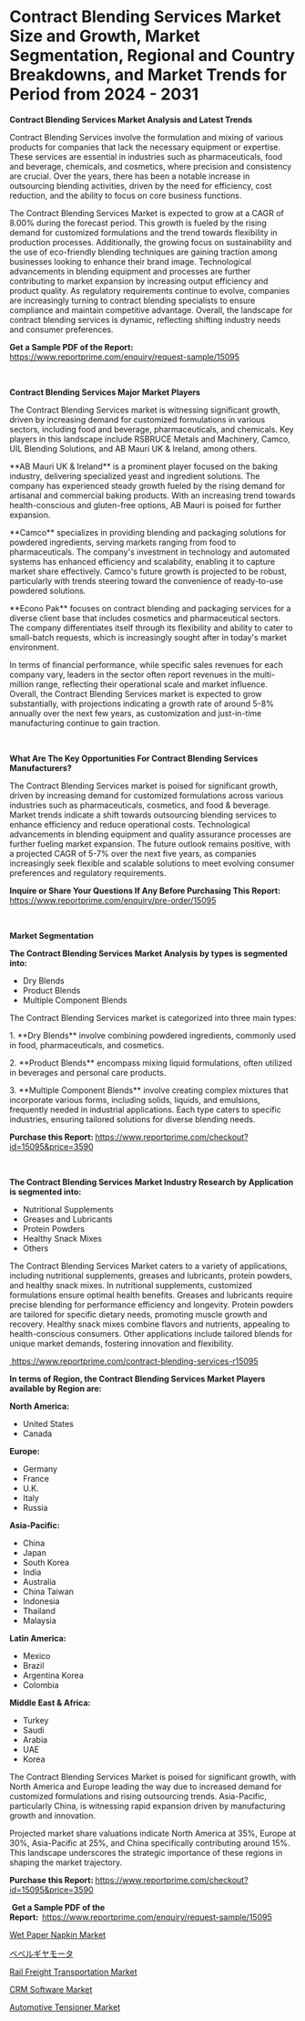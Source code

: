 <p><h1>Contract Blending Services Market Size and Growth, Market Segmentation, Regional and Country Breakdowns, and Market Trends for Period from 2024 -  2031</h1></p><p><strong>Contract Blending Services Market Analysis and Latest Trends</strong></p>
<p><p>Contract Blending Services involve the formulation and mixing of various products for companies that lack the necessary equipment or expertise. These services are essential in industries such as pharmaceuticals, food and beverage, chemicals, and cosmetics, where precision and consistency are crucial. Over the years, there has been a notable increase in outsourcing blending activities, driven by the need for efficiency, cost reduction, and the ability to focus on core business functions.</p><p>The Contract Blending Services Market is expected to grow at a CAGR of 8.00% during the forecast period. This growth is fueled by the rising demand for customized formulations and the trend towards flexibility in production processes. Additionally, the growing focus on sustainability and the use of eco-friendly blending techniques are gaining traction among businesses looking to enhance their brand image. Technological advancements in blending equipment and processes are further contributing to market expansion by increasing output efficiency and product quality. As regulatory requirements continue to evolve, companies are increasingly turning to contract blending specialists to ensure compliance and maintain competitive advantage. Overall, the landscape for contract blending services is dynamic, reflecting shifting industry needs and consumer preferences.</p></p>
<p><strong>Get a Sample PDF of the Report:&nbsp;</strong> <a href="https://www.reportprime.com/enquiry/request-sample/15095">https://www.reportprime.com/enquiry/request-sample/15095</a></p>
<p>&nbsp;</p>
<p><strong>Contract Blending Services Major Market Players</strong></p>
<p><p>The Contract Blending Services market is witnessing significant growth, driven by increasing demand for customized formulations in various sectors, including food and beverage, pharmaceuticals, and chemicals. Key players in this landscape include RSBRUCE Metals and Machinery, Camco, UIL Blending Solutions, and AB Mauri UK & Ireland, among others.</p><p>**AB Mauri UK & Ireland** is a prominent player focused on the baking industry, delivering specialized yeast and ingredient solutions. The company has experienced steady growth fueled by the rising demand for artisanal and commercial baking products. With an increasing trend towards health-conscious and gluten-free options, AB Mauri is poised for further expansion.</p><p>**Camco** specializes in providing blending and packaging solutions for powdered ingredients, serving markets ranging from food to pharmaceuticals. The company's investment in technology and automated systems has enhanced efficiency and scalability, enabling it to capture market share effectively. Camco's future growth is projected to be robust, particularly with trends steering toward the convenience of ready-to-use powdered solutions.</p><p>**Econo Pak** focuses on contract blending and packaging services for a diverse client base that includes cosmetics and pharmaceutical sectors. The company differentiates itself through its flexibility and ability to cater to small-batch requests, which is increasingly sought after in today's market environment.</p><p>In terms of financial performance, while specific sales revenues for each company vary, leaders in the sector often report revenues in the multi-million range, reflecting their operational scale and market influence. Overall, the Contract Blending Services market is expected to grow substantially, with projections indicating a growth rate of around 5-8% annually over the next few years, as customization and just-in-time manufacturing continue to gain traction.</p></p>
<p>&nbsp;</p>
<p><strong>What Are The Key Opportunities For Contract Blending Services Manufacturers?</strong></p>
<p><p>The Contract Blending Services market is poised for significant growth, driven by increasing demand for customized formulations across various industries such as pharmaceuticals, cosmetics, and food & beverage. Market trends indicate a shift towards outsourcing blending services to enhance efficiency and reduce operational costs. Technological advancements in blending equipment and quality assurance processes are further fueling market expansion. The future outlook remains positive, with a projected CAGR of 5-7% over the next five years, as companies increasingly seek flexible and scalable solutions to meet evolving consumer preferences and regulatory requirements.</p></p>
<p><strong>Inquire or Share Your Questions If Any Before Purchasing This Report:</strong> <a href="https://www.reportprime.com/enquiry/pre-order/15095">https://www.reportprime.com/enquiry/pre-order/15095</a></p>
<p>&nbsp;</p>
<p><strong>Market Segmentation</strong></p>
<p><strong>The Contract Blending Services Market Analysis by types is segmented into:</strong></p>
<p><ul><li>Dry Blends</li><li>Product Blends</li><li>Multiple Component Blends</li></ul></p>
<p><p>The Contract Blending Services market is categorized into three main types: </p><p>1. **Dry Blends** involve combining powdered ingredients, commonly used in food, pharmaceuticals, and cosmetics. </p><p>2. **Product Blends** encompass mixing liquid formulations, often utilized in beverages and personal care products. </p><p>3. **Multiple Component Blends** involve creating complex mixtures that incorporate various forms, including solids, liquids, and emulsions, frequently needed in industrial applications. Each type caters to specific industries, ensuring tailored solutions for diverse blending needs.</p></p>
<p><strong>Purchase this Report:&nbsp;</strong><a href="https://www.reportprime.com/checkout?id=15095&price=3590">https://www.reportprime.com/checkout?id=15095&price=3590</a></p>
<p>&nbsp;</p>
<p><strong>The Contract Blending Services Market Industry Research by Application is segmented into:</strong></p>
<p><ul><li>Nutritional Supplements</li><li>Greases and Lubricants</li><li>Protein Powders</li><li>Healthy Snack Mixes</li><li>Others</li></ul></p>
<p><p>The Contract Blending Services Market caters to a variety of applications, including nutritional supplements, greases and lubricants, protein powders, and healthy snack mixes. In nutritional supplements, customized formulations ensure optimal health benefits. Greases and lubricants require precise blending for performance efficiency and longevity. Protein powders are tailored for specific dietary needs, promoting muscle growth and recovery. Healthy snack mixes combine flavors and nutrients, appealing to health-conscious consumers. Other applications include tailored blends for unique market demands, fostering innovation and flexibility.</p></p>
<p><a href="https://www.reportprime.com/contract-blending-services-r15095">&nbsp;https://www.reportprime.com/contract-blending-services-r15095</a></p>
<p><strong>In terms of Region, the Contract Blending Services Market Players available by Region are:</strong></p>
<p>
    <p> <strong> North America: </strong>
        <ul>
            <li>United States</li>
            <li>Canada</li>
        </ul>
        </p> 
    <p> <strong> Europe: </strong>
        <ul>
            <li>Germany</li>
            <li>France</li>
            <li>U.K.</li>
            <li>Italy</li>
            <li>Russia</li>
        </ul>
        </p> 
    <p> <strong> Asia-Pacific: </strong>
        <ul>
            <li>China</li>
            <li>Japan</li>
            <li>South Korea</li>
            <li>India</li>
            <li>Australia</li>
            <li>China Taiwan</li>
            <li>Indonesia</li>
            <li>Thailand</li>
            <li>Malaysia</li>
        </ul>
        </p> 
    <p> <strong> Latin America: </strong>
        <ul>
            <li>Mexico</li>
            <li>Brazil</li>
            <li>Argentina Korea</li>
            <li>Colombia</li>
        </ul>
        </p> 
    <p> <strong> Middle East & Africa: </strong>
        <ul>
            <li>Turkey</li>
            <li>Saudi</li>
            <li>Arabia</li>
            <li>UAE</li>
            <li>Korea</li>
        </ul>
    </p>
    </p>
<p><p>The Contract Blending Services Market is poised for significant growth, with North America and Europe leading the way due to increased demand for customized formulations and rising outsourcing trends. Asia-Pacific, particularly China, is witnessing rapid expansion driven by manufacturing growth and innovation. </p><p>Projected market share valuations indicate North America at 35%, Europe at 30%, Asia-Pacific at 25%, and China specifically contributing around 15%. This landscape underscores the strategic importance of these regions in shaping the market trajectory.</p></p>
<p><strong>Purchase this Report: </strong><a href="https://www.reportprime.com/checkout?id=15095&price=3590">https://www.reportprime.com/checkout?id=15095&price=3590</a></p>
<p>&nbsp;<strong>Get a Sample PDF of the Report:&nbsp;&nbsp;</strong><a href="https://www.reportprime.com/enquiry/request-sample/15095">https://www.reportprime.com/enquiry/request-sample/15095</a></p>
<p><strong></strong></p>
<p><p><a href="https://medium.com/@valeriecruz651/the-global-wet-paper-napkin-market-identifies-drivers-restraints-opportunities-and-trends-bcdd244f3c90">Wet Paper Napkin Market</a></p><p><a href="https://medium.com/@vadkqfca47/bevel-gear-motors-market-%E3%81%AF-%E3%82%B3%E3%82%B9%E3%83%88%E7%AE%A1%E7%90%86%E3%81%A8%E5%8A%B9%E7%8E%87%E5%90%91%E4%B8%8A%E3%82%92%E5%84%AA%E5%85%88%E3%81%97%E3%81%BE%E3%81%99-%E3%81%95%E3%82%89%E3%81%AB-%E5%A0%B1%E5%91%8A%E6%9B%B8%E3%81%AF%E5%B8%82%E5%A0%B4%E3%81%AE%E9%9C%80%E8%A6%81%E9%9D%A2%E3%81%A8%E4%BE%9B%E7%B5%A6%E9%9D%A2%E3%81%AE%E4%B8%A1%E6%96%B9%E3%82%92%E3%82%AB%E3%83%90%E3%83%BC%E3%81%97%E3%81%A6%E3%81%84%E3%81%BE%E3%81%99-bevel-gear-motors-%E5%B8%82%E5%A0%B4%E3%81%AF-055020c418a5">ベベルギヤモータ</a></p><p><a href="https://medium.com/@charityrice64/the-rail-freight-transportation-market-research-report-provides-an-in-depth-and-up-to-date-d49c173ed41e">Rail Freight Transportation Market</a></p><p><a href="https://www.linkedin.com/pulse/global-crm-software-market-focus-product-type-on-premisecloud-sco8c?trackingId=1EJonzNSSAam3llBpMFapA%3D%3D">CRM Software Market</a></p><p><a href="https://issuu.com/reportprime-2/docs/automotive-tensioner-market-size-20_4ed17d1a4ac722">Automotive Tensioner Market</a></p></p>